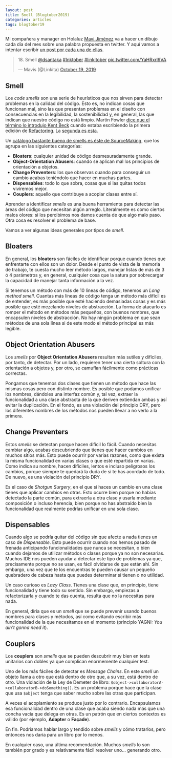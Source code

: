 ```yaml
---
layout: post
title: Smell (Blogtober2019)
categories: articles
tags: blogtober19
---
```


Mi compañera y manager en Holaluz [Mavi Jiménez](https://twitter.com/Linkita) va a hacer un dibujo cada día del mes sobre una palabra propuesta en twitter. Y aquí vamos a intentar escribir [un post por cada una de ellas](https://franiglesias.github.io/blogtober19-status/).

<blockquote class="twitter-tweet" data-conversation="none" data-theme="dark"><p lang="en" dir="ltr">18. Smell <a href="https://twitter.com/dsantaka?ref_src=twsrc%5Etfw">@dsantaka</a> <a href="https://twitter.com/hashtag/Inktober?src=hash&amp;ref_src=twsrc%5Etfw">#Inktober</a> <a href="https://twitter.com/hashtag/linkitober?src=hash&amp;ref_src=twsrc%5Etfw">#linkitober</a> <a href="https://t.co/YaHRxrl9VA">pic.twitter.com/YaHRxrl9VA</a></p>&mdash; Mavis (@Linkita) <a href="https://twitter.com/Linkita/status/1185677833416388609?ref_src=twsrc%5Etfw">October 19, 2019</a></blockquote> <script async src="https://platform.twitter.com/widgets.js" charset="utf-8"></script>

## Smell

Los *code smells* son una serie de heurísticos que nos sirven para detectar problemas en la calidad del código. Esto es, no indican cosas que funcionan mal, sino las que presentan problemas en el diseño con consecuencias en la legibilidad, la sostenibilidad y, en general, las que indican que nuestro código no está limpio. Martin Fowler [dice que el término lo introdujo Kent Beck](https://martinfowler.com/bliki/CodeSmell.html) cuando estaba escribiendo la primera edición de [Refactoring](https://www.amazon.es/dp/0201485672/ref=cm_sw_em_r_mt_dp_U_npDQDbX8AJ1GY). La [segunda es esta](https://www.amazon.es/dp/0134757599/ref=cm_sw_em_r_mt_dp_U_zoDQDb040EWH5).

Un [catálogo bastante bueno de smells es éste de SourceMaking](https://sourcemaking.com/refactoring/smells), que los agrupa en las siguientes categorías:

* **Bloaters**: cualquier unidad de código desmesuradamente grande.
* **Object-Orientation Abusers**: cuando se aplican mal los principios de orientación a objetos.
* **Change Preventers**: los que observas cuando para conseguir un cambio acabas teniéndolo que hacer en muchas partes.
* **Dispensables**: todo lo que sobra, cosas que si las quitas todos viviremos mejor.
* **Couplers**: aquello que contribuye a acoplar clases entre sí.

Aprender a identificar *smells* es una buena herramienta para detectar las áreas del código que necesitan algún arreglo. Literalmente es como ciertos malos olores: si los percibimos nos damos cuenta de que algo malo paso. Otra cosa es resolver el problema de base.

Vamos a ver algunas ideas generales por tipos de *smell*.

## Bloaters

En general, los **bloaters** son fáciles de identificar porque cuando tienes que enfrentarte con ellos son un dolor. Desde el punto de vista de la memoria de trabajo, te cuesta mucho leer método largos, manejar listas de más de 3 ó 4 parámetros y, en general, cualquier cosa que la satura por sobrecargar la capacidad de manejar tanta información a la vez.

Si tenemos un método con más de 10 líneas de código, tenemos un *Long method smell*. Cuantas más líneas de código tenga un método más difícil es de entender, es más posible que esté haciendo demasiadas cosas y es más posible que esté mezclando niveles de abstracción. La forma de atacarlo es romper el método en métodos más pequeños, con buenos nombres, que encapsulen niveles de abstracción. No hay ningún problema en que sean métodos de una sola línea si de este modo el método principal es más legible.

## Object Orientation Abusers

Los *smells* por **Object Orientation Abusers** resultan más sutiles y difíciles, por tanto, de detectar. Por un lado, requieren tener una cierta soltura con la orientación a objetos y, por otro, se camuflan fácilmente como prácticas correctas.

Pongamos que tenemos dos clases que tienen un método que hace las mismas cosas pero con distinto nombre. Es posible que podamos unificar los nombres, dándoles una interfaz común y, tal vez, extraer la funcionalidad a una clase abstracta de la que deriven extiendan ambas y así evitar la duplicación. En el fondo, es una violación del principio DRY, pero los diferentes nombres de los métodos nos pueden llevar a no verlo a la primera.

## Change Preventers

Estos *smells* se detectan porque hacen difícil lo fácil. Cuando necesitas cambiar algo, acabas descubriendo que tienes que hacer cambios en muchos sitios más. Esto puede ocurrir por varias razones, como que exista la misma funcionalidad en varias clases o que esté repartida en varias. Como indica su nombre, hacen difíciles, lentos e incluso peligrosos los cambios, porque siempre te quedará la duda de si te has acordado de todo. De nuevo, es una violación del principio DRY.

Es el caso de *Shotgun Surgery*, en el que si haces un cambio en una clase tienes que aplicar cambios en otras. Esto ocurre bien porque no habías detectado la parte común, para extraerla a otra clase y usarla mediante composición o incluso herencia, bien porque no has abstraído bien la funcionalidad que realmente podrías unificar en una sola clase.

## Dispensables

Cuando algo se podría quitar del código sin que afecte a nada tienes un caso de *Dispensable*. Esto puede ocurrir cuando nos hemos pasado de frenada anticipando funcionalidades que nunca se necesitan, o bien cuando dejamos de utilizar métodos o clases porque ya no son necesarias. Muchos IDE nos pueden ayudar a detectar este tipo de problemas ya que, precisamente porque no se usan, es fácil olvidarse de que están ahí. Sin embargo, una vez que te los encuentras te pueden causar un pequeño quebradero de cabeza hasta que puedes determinar si tienen o no utilidad.

Un caso curioso es *Lazy Class*. Tienes una clase que, en principio, tiene funcionalidad y tiene todo su sentido. Sin embargo, empiezas a refactorizarla y cuando te das cuenta, resulta que no la necesitas para nada.

En general, diría que es un *smell* que se puede prevenir usando buenos nombres para clases y métodos, así como evitando escribir más funcionalidad de la que necesitamos en el momento (principio YAGNI: *You ain't gonna need it*).

## Couplers

Los **couplers** son *smells* que se pueden descubrir muy bien en tests unitarios con dobles ya que complican enormemente cualquier test. 

Uno de los más fáciles de detectar es *Message Chains*. En este *smell* un objeto llama a otro que está dentro de otro que, a su vez, está dentro de otro. Una violación de la Ley de Demeter de libro: `$object->collaboratorA->collaboratorB->doSomething()`. Es un problema porque hace que la clase que usa `$object` tenga que saber mucho sobre las otras que participan.

A veces el acoplamiento se produce justo por lo contrario. Encapsulamos esa funcionalidad dentro de una clase que acaba siendo nada más que una concha vacía que delega en otras. Es un patrón que en ciertos contextos es válido (por ejemplo, **Adapter** o **Façade**).

En fin. Podríamos hablar largo y tendido sobre *smells* y cómo tratarlos, pero entonces nos daría para un libro por lo menos.

En cualquier caso, una última recomendación. Muchos *smells* lo son también por grado y es relativamente fácil resolver uno… generando otro.


 



